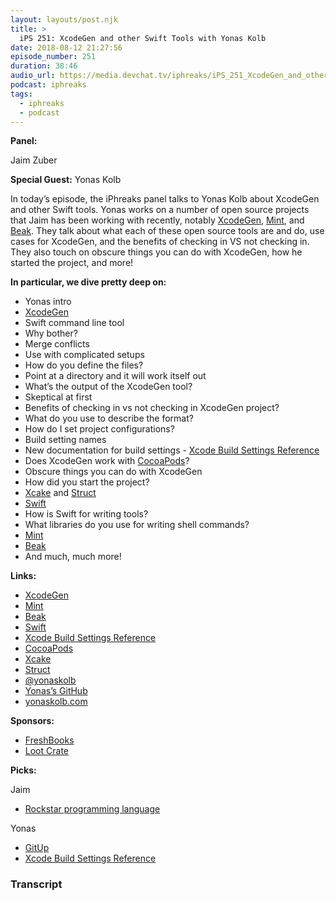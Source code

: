```yaml
---
layout: layouts/post.njk
title: >
  iPS 251: XcodeGen and other Swift Tools with Yonas Kolb
date: 2018-08-12 21:27:56
episode_number: 251
duration: 38:46
audio_url: https://media.devchat.tv/iphreaks/iPS_251_XcodeGen_and_other_Swift_Tools_with_Yonas_Kolb.mp3
podcast: iphreaks
tags:
  - iphreaks
  - podcast
---
```


**Panel:**

Jaim Zuber

**Special Guest:** Yonas Kolb

In today’s episode, the iPhreaks panel talks to Yonas Kolb about XcodeGen and other Swift tools. Yonas works on a number of open source projects that Jaim has been working with recently, notably [XcodeGen](https://github.com/yonaskolb/XcodeGen), [Mint](https://github.com/yonaskolb/Mint), and [Beak](https://github.com/yonaskolb/Beak). They talk about what each of these open source tools are and do, use cases for XcodeGen, and the benefits of checking in VS not checking in. They also touch on obscure things you can do with XcodeGen, how he started the project, and more!

**In particular, we dive pretty deep on:**

- Yonas intro
- [XcodeGen](https://github.com/yonaskolb/XcodeGen)
- Swift command line tool
- Why bother?
- Merge conflicts
- Use with complicated setups
- How do you define the files?
- Point at a directory and it will work itself out
- What’s the output of the XcodeGen tool?
- Skeptical at first
- Benefits of checking in vs not checking in XcodeGen project?
- What do you use to describe the format?
- How do I set project configurations?
- Build setting names
- New documentation for build settings - [Xcode Build Settings Reference](https://help.apple.com/xcode/mac/10.0/#/itcaec37c2a6)
- Does XcodeGen work with [CocoaPods](https://cocoapods.org/)?
- Obscure things you can do with XcodeGen
- How did you start the project?
- [Xcake](https://github.com/jcampbell05/xcake) and [Struct](https://get-struct.tools/)
- [Swift](https://swift.org/)
- How is Swift for writing tools?
- What libraries do you use for writing shell commands?
- [Mint](https://github.com/yonaskolb/Mint)
- [Beak](https://github.com/yonaskolb/Beak)
- And much, much more!

**Links:**

- [XcodeGen](https://github.com/yonaskolb/XcodeGen)
- [Mint](https://github.com/yonaskolb/Mint)
- [Beak](https://github.com/yonaskolb/Beak)
- [Swift](https://swift.org/)
- [Xcode Build Settings Reference](https://help.apple.com/xcode/mac/10.0/#/itcaec37c2a6)
- [CocoaPods](https://cocoapods.org/)
- [Xcake](https://github.com/jcampbell05/xcake)
- [Struct](https://get-struct.tools/)
- [@yonaskolb](https://twitter.com/yonaskolb)
- [Yonas’s GitHub](https://github.com/yonaskolb)
- [yonaskolb.com](http://yonaskolb.com/)

**Sponsors:**

- [FreshBooks](https://www.freshbooks.com/invoice?ref=11731&utm_source=pbm&utm_medium=affiliate-program&utm_influencer=419364&utm_campaign=podcast-influencers)
- [Loot Crate](https://www.lootcrate.com/)

**Picks:**

Jaim

- [Rockstar programming language](https://github.com/dylanbeattie/rockstar)

Yonas

- [GitUp](http://gitup.co/)
- [Xcode Build Settings Reference](https://help.apple.com/xcode/mac/10.0/#/itcaec37c2a6)

### Transcript

